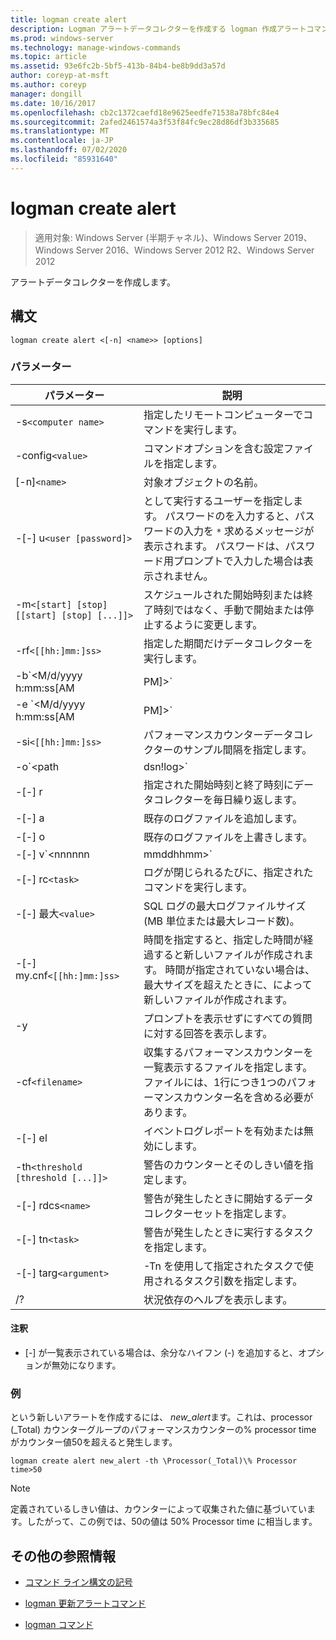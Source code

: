 ```yaml
---
title: logman create alert
description: Logman アラートデータコレクターを作成する logman 作成アラートコマンドの参照記事です。
ms.prod: windows-server
ms.technology: manage-windows-commands
ms.topic: article
ms.assetid: 93e6fc2b-5bf5-413b-84b4-be8b9dd3a57d
author: coreyp-at-msft
ms.author: coreyp
manager: dongill
ms.date: 10/16/2017
ms.openlocfilehash: cb2c1372caefd18e9625eedfe71538a78bfc84e4
ms.sourcegitcommit: 2afed2461574a3f53f84fc9ec28d86df3b335685
ms.translationtype: MT
ms.contentlocale: ja-JP
ms.lasthandoff: 07/02/2020
ms.locfileid: "85931640"
---
```

# <a name="logman-create-alert"></a>logman create alert

> 適用対象: Windows Server (半期チャネル)、Windows Server 2019、Windows Server 2016、Windows Server 2012 R2、Windows Server 2012

アラートデータコレクターを作成します。

## <a name="syntax"></a>構文

```
logman create alert <[-n] <name>> [options]
```

### <a name="parameters"></a>パラメーター

| パラメーター | 説明 |
| --------- | ----------- |
| -s`<computer name>` | 指定したリモートコンピューターでコマンドを実行します。 |
| -config`<value>` | コマンドオプションを含む設定ファイルを指定します。 |
| [-n]`<name>` | 対象オブジェクトの名前。 |
| -[-] u`<user [password]>` | として実行するユーザーを指定します。 パスワードのを入力すると、パスワードの入力を `*` 求めるメッセージが表示されます。 パスワードは、パスワード用プロンプトで入力した場合は表示されません。 |
| -m`<[start] [stop] [[start] [stop] [...]]>` | スケジュールされた開始時刻または終了時刻ではなく、手動で開始または停止するように変更します。 |
| -rf`<[[hh:]mm:]ss>` | 指定した期間だけデータコレクターを実行します。 |
| -b`<M/d/yyyy h:mm:ss[AM|PM]>` | 指定された時間にデータの収集を開始します。 |
| -e `<M/d/yyyy h:mm:ss[AM|PM]>` | 指定された時間にデータ収集を終了します。 |
| -si`<[[hh:]mm:]ss>` | パフォーマンスカウンターデータコレクターのサンプル間隔を指定します。 |
| -o`<path|dsn!log>` | SQL データベースの出力ログファイルまたは DSN およびログセット名を指定します。 |
| -[-] r | 指定された開始時刻と終了時刻にデータコレクターを毎日繰り返します。 |
| -[-] a | 既存のログファイルを追加します。 |
| -[-] o | 既存のログファイルを上書きします。 |
| -[-] v`<nnnnnn|mmddhhmm>` | ファイルのバージョン管理情報をログファイル名の末尾にアタッチします。 |
| -[-] rc`<task>` | ログが閉じられるたびに、指定されたコマンドを実行します。 |
| -[-] 最大`<value>` | SQL ログの最大ログファイルサイズ (MB 単位または最大レコード数)。 |
| -[-] my.cnf`<[[hh:]mm:]ss>` | 時間を指定すると、指定した時間が経過すると新しいファイルが作成されます。 時間が指定されていない場合は、最大サイズを超えたときに、によって新しいファイルが作成されます。 |
| -y | プロンプトを表示せずにすべての質問に対する回答を表示します。 |
| -cf`<filename>` | 収集するパフォーマンスカウンターを一覧表示するファイルを指定します。 ファイルには、1行につき1つのパフォーマンスカウンター名を含める必要があります。 |
| -[-] el | イベントログレポートを有効または無効にします。 |
| -th`<threshold [threshold [...]]>` | 警告のカウンターとそのしきい値を指定します。 |
| -[-] rdcs`<name>` | 警告が発生したときに開始するデータコレクターセットを指定します。 |
| -[-] tn`<task>` | 警告が発生したときに実行するタスクを指定します。 |
| -[-] targ`<argument>` | -Tn を使用して指定されたタスクで使用されるタスク引数を指定します。 |
| /? | 状況依存のヘルプを表示します。 |

#### <a name="remarks"></a>注釈

- [-] が一覧表示されている場合は、余分なハイフン (-) を追加すると、オプションが無効になります。

### <a name="examples"></a>例

という新しいアラートを作成するには、 *new_alert*ます。これは、processor (_Total) カウンターグループのパフォーマンスカウンターの% processor time がカウンター値50を超えると発生します。

```
logman create alert new_alert -th \Processor(_Total)\% Processor time>50
```

> [!NOTE]
> 定義されているしきい値は、カウンターによって収集された値に基づいています。したがって、この例では、50の値は 50% Processor time に相当します。

## <a name="additional-references"></a>その他の参照情報

- [コマンド ライン構文の記号](command-line-syntax-key.md)

- [logman 更新アラートコマンド](logman-update-alert.md)

- [logman コマンド](logman.md)
